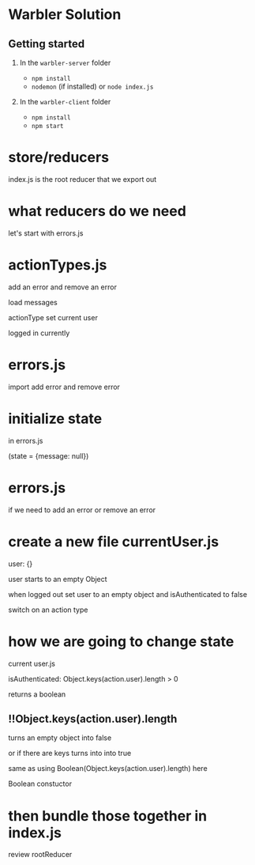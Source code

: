 # Warbler Solution

## Getting started

1.  In the `warbler-server` folder

    * `npm install`
    * `nodemon` (if installed) or `node index.js`

2.  In the `warbler-client` folder

    * `npm install`
    * `npm start`

# store/reducers

index.js is the root reducer that we export out

# what reducers do we need

let's start with errors.js

# actionTypes.js

add an error and remove an error

load messages

actionType set current user

logged in currently

# errors.js

import add error and remove error

# initialize state

in errors.js

(state = {message: null})

# errors.js

if we need to add an error or remove an error

# create a new file currentUser.js

user: {} 

user starts to an empty Object

when logged out set user to an empty object and isAuthenticated to false

switch on an action type

# how we are going to change state

current user.js

isAuthenticated: Object.keys(action.user).length > 0

returns a boolean

## !!Object.keys(action.user).length

turns an empty object into false 

or if there are keys turns into into true

same as using Boolean(Object.keys(action.user).length) here

Boolean constuctor

# then bundle those together in index.js

review rootReducer



